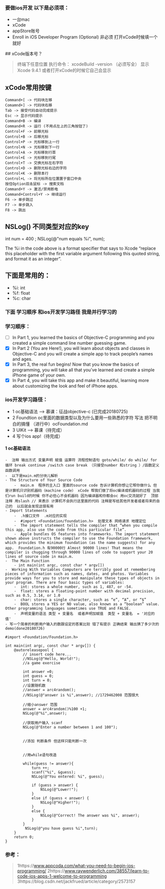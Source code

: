 ### 要做ios开发 以下是必须项：
- 一台mac
- xCode 
- appStore账号
- Enroll in iOS Developer Program (Optional) 非必须 打开xCode时候填一个就好


## xCode版本号？
> 终端下任意位置 执行命令： xcodeBuild -version （必须写全）  显示 Xcode 9.4.1 或者打开xCode的时候它自己会显示


## xCode常用按键
```
Command+[ -> 代码块左移
Comamnd+] -> 代码块右移
Tab -> 接受代码自动完成提示
Esc -> 显示代码提示
Command+B -> 编译
Command+R -> 运行 (不用点左上的三角按钮了)
Control+F -> 前移光标
Control+B -> 后移光标
Control+P -> 光标移到上一行
Control+N -> 光标移到下一行
Control+A -> 光标移到行首
Control+E -> 光标移到行尾
Control+T -> 交换光标左右字符
Control+D -> 删除光标右边的字符
Control+K -> 删除本行
Control+L -> 将光标所在位置置于窗口中央
按住Option双击鼠标 -> 搜索文档
Command+Y -> 激活/禁用断电
Command+Control+Y -> 继续运行
F6 -> 单步跳过
F7 -> 单步跳入
F8 -> 跳出
```

## NSLog() 不同类型对应的key
int num = 400 ;
NSLog(@"num equals %i", num);

The %i in the code above is a format specifier that says to Xcode “replace this placeholder with the first variable argument following this quoted string, and format it as an integer”.
## 下面是常用的：
- %i: int
- %f: float
- %c: char

### 下面 **学习顺序** 和**ios开发学习路径** 我是并行学习的

### 学习顺序：
- [ ] In Part 1, you learned the basics of Objective-C programming and you created a simple command line number guessing game.
- [x] In Part 2 (You are Here!), you will learn about objects and classes in Objective-C and you will create a simple app to track people’s names and ages.
- [x] In Part 3, the real fun begins! Now that you know the basics of programming, you will take all that you’ve learned and create a simple iPhone game of your own.
- [x] In Part 4, you will take this app and make it beautiful, learning more about customizing the look and feel of iPhone apps.

### ios开发学习路径：
- 1 oc基础语法 --> 慕课：征战objective-c (已完成20180725)
- 2 Foundtion oc里面的数据类型以及为什么要用一些熟悉的字符 写法 把不明白的搞懂 （进行中）ocFoundation.md
- 3 UIKit  --> 慕课（待完成）
- 4 写个ios app!（待完成）
  

#### **1 oc基础语法**
    -  注释 输出方式 变量声明 赋值 运算符 流程控制语句 goto/while/ do while/ for循环 break continue /switch case break （只接受number 和string ）/函数定义 函数调用
    -  以下是main.m的分块儿解析
    - The Structure of Your Source Code 
        -  main.m  程序的主入口 里面的source code 告诉计算机你想让它帮你做什么 但是计算机只识别机器码（machine code） xCode 帮我们做了将oc编译成机器码的过程 当我们run build的时候 你不必但心不会机器码 因为编译器和你都会oc 用oc交流就好了  顶部注释 用slash // 来表示 计算机不会执行这里面的代码 注释是写给其他开发者或者将来的自己的  以后就会发现这很有用
    - Import Statements
        -  .h接口文件  .m对应的实现 
        -  #import <Foundation/foundation.h>  处理文本 网络请求 地理定位
        -  The import statement tells the compiler that “when you compile this app, also use the code from this particular file”.
        -  Apple bundles OS features into frameworks. The import statement shown above instructs the compiler to use the Foundation framework, which provides the minimum foundation (as the name suggests) for any app.  Foundation.h 有90000行 Almost 90000 lines! That means the compiler is chugging through 90000 lines of code to support your 20 lines of source code in main.m.
    -  The Main Function
        - int main(int argc, const char * argv[])
    -  Working With Variables Computers are terribly good at remembering pieces of information such as names, dates, and photos. Variables provide ways for you to store and manipulate these types of objects in your program. There are four basic types of variables:
        -  int: stores a whole number, such as 1, 487, or -54.
        -  float: stores a floating-point number with decimal precision, such as 0.5, 3.14, or 1.0
        -  char: stores a single character, such as “e”, “A”, or “$”
        -  BOOL stores a YES or NO value, also known as a “boolean” value. Other programming languages sometimes use TRUE and FALSE.
        -  声明变量的语法 类型 + 变量名  或者声明加赋值  类型 + 变量名  = '对应的值'
    - 写一个简单的判断用户输入的数跟设定的答案比较 错了有提示 正确结束 输出猜了多少次的demo(done20180726)

```
#import <Foundation/Foundation.h>

int main(int argc, const char * argv[]) {
    @autoreleasepool {
        // insert code here...
        //NSLog(@"Hello, World!");
        //a game exercise
        
        int answer =0;
        int guess = 0;
        int turn = 0;
        //设置随机数
        //answer = arc4random();
        //NSLog(@"answer is %i",answer); //1729462008 范围很大
        
        //缩小answer 范围
        answer = arc4random()%100 +1;
        NSLog(@"%i",answer);
        
        //获取用户输入 scanf
        NSLog(@"Enter a number between 1 and 100");

        
        //添加 判断条件 但这样只能判断一次

        
        //用while语句改造
        
        while(guess != answer){
            turn ++;
            scanf("%i", &guess);
            NSLog(@"You entered: %i", guess);
            
            if (guess > answer) {
                NSLog(@"Lower!");
            }
            else if (guess < answer) {
                NSLog(@"Higher!");
            }
            else {
                NSLog(@"Correct! The answer was %i", answer);
            }
        }
         NSLog(@"you have guess %i",turn);
    }
    return 0;
}

```

### 参考：
> 1https://www.appcoda.com/what-you-need-to-begin-ios-programming/
> 2https://www.raywenderlich.com/38557/learn-to-code-ios-apps-1-welcome-to-programming
> 3https://blog.csdn.net/jackfrued/article/category/2573157